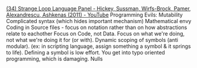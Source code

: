 [(34) Strange Loop Language Panel - Hickey, Sussman, Wirfs-Brock, Pamer, Alexandrescu, Ashkenas (2011) - YouTube](https://www.youtube.com/watch?v=zhZMaF8vq5Y)
Programming Evils:
Mutability
Complicated syntax (which hides important mechanism)
Mathematical envy
Coding in Source files - focus on notation rather than on how abstractions relate to eachother
Focus on Code, not Data. Focus on what we're doing, not what we're doing it for (or with).
Dynamic scoping of symbols (anti modular). (ex: in scripting language, assign something a symbol & it springs to life). Defining a symbol is low effort. You get into typo oriented programming, which is damaging.
Nulls

